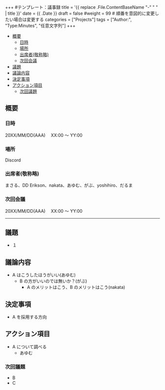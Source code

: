 +++
#テンプレート：議事録
title = '{{ replace .File.ContentBaseName "-" " " | title }}'
date = {{ .Date }}
draft = false
#weight = 99 # 順番を意図的に変更したい場合は変更する
categories = ["Projects"]
tags = ["Author:", "Type:Minutes", "任意文字列"]
+++

- [概要](#概要)
  - [日時](#日時)
  - [場所](#場所)
  - [出席者(敬称略)](#出席者敬称略)
  - [次回会議](#次回会議)
- [議題](#議題)
- [議論内容](#議論内容)
- [決定事項](#決定事項)
- [アクション項目](#アクション項目)
  - [次回議題](#次回議題)

## 概要

### 日時

20XX/MM/DD(AAA)　 XX:00 ～ YY:00

### 場所

Discord

### 出席者(敬称略)

まさる、DD Erikson、nakata、あゆむ、がぶ、yoshihiro、だるま

### 次回会議

20XX/MM/DD(AAA)　 XX:00 ～ YY:00

---

## 議題

- １

## 議論内容

- A はこうしたほうがいい(あゆむ)
  - B の方がいいのでは無いか？(がぶ)
    - A のメリットはこう、B のメリットはこう(nakata)

## 決定事項

- A を採用する方向

## アクション項目

- A について調べる
  - あゆむ

### 次回議題

- B
- C

